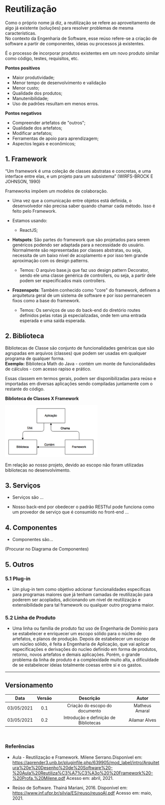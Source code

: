 # Reutilização 

Como o próprio nome já diz, a reutilização se refere ao aproveitamento de algo já existente (soluções) para resolver problemas de mesma características.  
No contexto da Engenharia de Software, esse reúso refere-se a criação de software a partir de componentes, ideias ou processos já existentes.

É o processo de incorporar produtos existentes em um novo produto similar como código, testes, requisitos, etc.

**Pontos positivos**
- Maior produtividade;
- Menor tempo de desenvolvimento e validação
- Menor custo;
- Qualidade dos produtos;
- Manutenibilidade;
- Uso de padrões resultam em menos erros.

**Pontos negativos**
- Compreender artefatos de "outros";
- Qualidade dos artefatos;
- Modificar artefatos;
- Ferramentas de apoio para aprendizagem;
- Aspectos legais e econômicos;

## 1. Framework

“Um framework é uma coleção de classes abstratas e concretas, e uma interface entre elas, e um projeto para um subsistema” (WIRFS-BROCK E JOHNSON, 1990)

Frameworks impõem um modelos de colaboração.  
- Uma vez que a comunicação entre objetos está definida, o desenvolvedor não precisa saber quando chamar cada método. Isso é feito pelo Framework.
 
 - Estamos usando: 
    * ReactJS;
 
 - **Hotspots**: São partes do framework que são projetados para serem genéricos podendo ser adaptada para a necessidade do usuário. Normalmente são representadas por classes abstratas, ou seja, necessita de um baixo nível de acoplamento e por isso tem grande aproximação com os design patterns.
    * Temos: O arquivo base.js que faz uso design pattern Decorator, sendo ele uma classe genérica de controllers, ou seja, a partir dele podem ser especificados mais controllers.
 
 - **Frozenspots**: Também conhecido como "core" do framework, definem a arquitetura geral de um sistema de software e por isso permanecem fixos como a base do framework.
    * Temos: Os serviços de uso do back-end do diretório routes definidos pelas rotas já especializadas, onde tem uma entrada esperada e uma saída esperada.


## 2. Biblioteca

Bibliotecas de Classe são conjunto de funcionalidades genéricas que são agrupadas em arquivos (classes) que podem ser usadas em qualquer programa de qualquer forma.  
**Exemplo:** Biblioteca Math do Java - contém um monte de funcionalidades de cálculos - com acesso rapiso e prático.

Essas classem em termos gerais, podem ser disponibilizadas para reúso e importadas em diversas aplicações sendo compiladas juntamente com o restante do código.

**Biblioteca de Classes X Framework**

![biblioteca x framework](../../assets/img/reuse/bclassesxframework.png) 

Em relação ao nosso projeto, devido ao escopo não foram utilizadas bibliotecas no desenvolvimento.

## 3. Serviços

* Serviços são ...

 - Nosso back-end por obedecer o padrão RESTful pode funciona como um provedor de serviço que é consumido no front-end ...

## 4. Componentes

* Componentes são...

(Procurar no Diagrama de Componentes) 

## 5. Outros

### 5.1 Plug-in

* Um plug-in tem como objetivo adcionar funcionalidades especificas para programas maiores que já tenham camadas de reutilização para poderem ser acoplados, adicionando um nivel de reutilização e extensibilidade para tal framework ou qualquer outro programa maior.

### 5.2 Linha de Produto

* Uma linha ou família de produto faz uso de Engenharia de Domínio para se estabelecer e enriquecer um escopo sólido para o núcleo de artefatos, e planos de produção. Depois de estabelecer um escopo de um núcleo sólido, é feita a Engenharia de Aplicação, que vai aplicar especificações e derivações do nucleo definido em forma de produtos, retorno, novos artefatos e demais aplicaçòes. Porém, o grande problema da linha de produto é a complexidade muito alta, a dificuldade de se estabelecer ideias totalmente coesas entre sí e os gastos.

---

## Versionamento

|Data|Versão|Descrição|Autor|
|:--:|:----:|:-------:|:---:|
|03/05/2021| 0.1 | Criação do escopo do documento| Matheus Amaral 
|03/05/2021| 0.2 | Introdução e definição de Bibliotecas| Ailamar Alves
</br>

### Referências

- Aula - Reutilização e Framework. Milene Serrano.Disponível em: <https://aprender3.unb.br/pluginfile.php/639905/mod_label/intro/Arquitetura%20e%20Desenho%20de%20Software%20-%20Aula%20Reutiliza%C3%A7%C3%A3o%20%20Framework%20-%20Profa.%20Milene.pdf> Acesso em: abril, 2021.

- Reúso de Software. Thainá Mariani, 2016. Disponível em: <https://www.inf.ufpr.br/silvia/ES/reuso/reusoAl.pdf> Acesso em: maio, 2021.